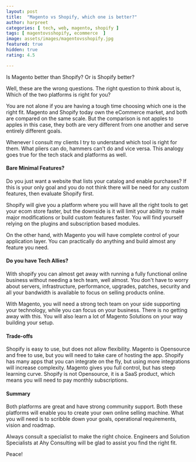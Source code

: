 ```yaml
---
layout: post
title:  "Magento vs Shopify, which one is better?"
author: harpreet
categories: [ tech, web, magento, shopify ]
tags: [ magentovsshopify, ecommerce  ]
image: assets/images/magentovsshopify.jpg
featured: true
hidden: true
rating: 4.5

---
```


Is Magento better than Shopify? Or is Shopify better?

Well, these are the wrong questions. The right question to think about is, Which of the two platforms is right for you?

You are not alone if you are having a tough time choosing which one is the right fit. Magento and Shopify today own the eCommerce market, and both are compared on the same scale. But the comparison is not apples to apples in this case, they both are very different from one another and serve entirely different goals.

Whenever I consult my clients I try to understand which tool is right for them. What pliers can do, hammers can't do and vice versa. This analogy goes true for the tech stack and platforms as well.

#### Bare Minimal Features?

Do you just want a website that lists your catalog and enable purchases? If this is your only goal and you do not think there will be need for any custom features, then evaluate Shopify first.

Shopify will give you a platform where you will have all the right tools to get your ecom store faster, but the downside is it will limit your ability to make major modifications or build custom features faster. You will find yourself relying on the plugins and subscription based modules.

On the other hand, with Magento you will have complete control of your application layer. You can practically do anything and build almost any feature you need.

#### Do you have Tech Allies?

With shopify you can almost get away with running a fully functional online business without needing a tech team, well almost. You don't have to worry about servers, infrastructure, performance, upgrades, patches, security and all your bandwidth is available to focus on selling products online.

With Magento, you will need a strong tech team on your side supporting your technology, while you can focus on your business. There is no getting away with this. You will also learn a lot of Magento Solutions on your way building your setup.

#### Trade-offs
Shopify is easy to use, but does not allow flexibility.
Magento is Opensource and free to use, but you will need to take care of hosting the app.
Shopify has many apps that you can integrate on the fly, but using more integrations will increase complexity.
Magento gives you full control, but has steep learning curve.
Shopify is not Opensource, it is a SaaS product, which means you will need to pay monthly subscriptions.


#### Summary

Both platforms are great and have strong community support. Both these platforms will enable you to create your own online selling machine. What you will need is to scribble down your goals, operational requirements, vision and roadmap.

Always consult a specialist to make the right choice. Engineers and Solution Specialists at Ahy Consulting will be glad to assist you find the right fit.

Peace!
